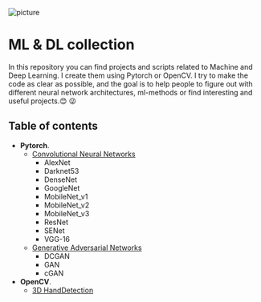 ![picture](https://user-images.githubusercontent.com/88379173/186395140-e414ae8c-3240-4318-ad90-ad28d86d3ead.png)

# ML & DL collection
In this repository you can find projects and scripts related to Machine and Deep Learning. I create them using Pytorch or OpenCV. I try to make the code as clear as possible, and the goal is to help people to figure out with different neural network architectures, ml-methods or find interesting and useful projects.:blush: :stuck_out_tongue_winking_eye:
## Table of contents
- **Pytorch**.
    - [Convolutional Neural Networks](https://github.com/Chebart/ML-DL-collection/tree/main/Convolutional%20Neural%20Networks)
        - AlexNet
        - Darknet53
        - DenseNet
        - GoogleNet
        - MobileNet_v1
        - MobileNet_v2
        - MobileNet_v3
        - ResNet
        - SENet
        - VGG-16
    - [Generative Adversarial Networks](https://github.com/Chebart/ML-DL-collection/tree/main/GANs)
        - DCGAN
        - GAN
        - cGAN
- **OpenCV**.
    - [3D HandDetection](https://github.com/Chebart/ML-DL-collection/tree/main/3D%20HandDetection)
        
